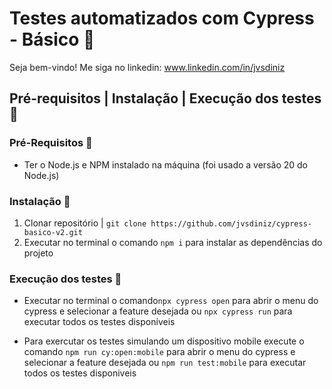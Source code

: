 # Testes automatizados com Cypress - Básico 🚀
Seja bem-vindo!
Me siga no linkedin: www.linkedin.com/in/jvsdiniz


## Pré-requisitos | Instalação | Execução dos testes 📝

### Pré-Requisitos 📝
- Ter o Node.js e NPM instalado na máquina (foi usado a versão 20 do Node.js)

### Instalação 📝
1. Clonar repositório | `git clone https://github.com/jvsdiniz/cypress-basico-v2.git`
2. Executar no terminal o comando `npm i` para instalar as dependências do projeto

### Execução dos testes 📝
- Executar no terminal o comando`npx cypress open` para abrir o menu do cypress e selecionar a feature desejada ou `npx cypress run` para executar todos os testes disponíveis

- Para exercutar os testes simulando um dispositivo mobile execute o comando `npm run cy:open:mobile` para abrir o menu do cypress e selecionar a feature desejada ou `npm run test:mobile` para executar todos os testes disponiveis

